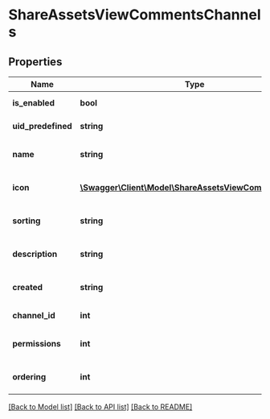 # ShareAssetsViewCommentsChannels

## Properties
Name | Type | Description | Notes
------------ | ------------- | ------------- | -------------
**is_enabled** | **bool** | Channel description | 
**uid_predefined** | **string** | Channel title | 
**name** | **string** | Channel date created | 
**icon** | [**\Swagger\Client\Model\ShareAssetsViewCommentsIcon[]**](ShareAssetsViewCommentsIcon.md) | Channel owner details | 
**sorting** | **string** | Channel date created | 
**description** | **string** | Channel date created | 
**created** | **string** | Channel date created | 
**channel_id** | **int** | ID of the channel | 
**permissions** | **int** | Channel date created | 
**ordering** | **int** | Channel date created | 

[[Back to Model list]](../README.md#documentation-for-models) [[Back to API list]](../README.md#documentation-for-api-endpoints) [[Back to README]](../README.md)



